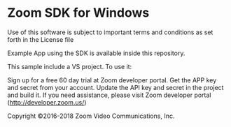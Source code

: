 # Zoom SDK for Windows

Use of this software is subject to important terms and conditions as set forth in the License file

Example App using the SDK is available inside this repository.

This sample include a VS project. To use it:

Sign up for a free 60 day trial at Zoom developer portal. Get the APP key and secret from your account. Update the API key and secret in the project and build it. If you need assistance, please visit Zoom developer portal (http://developer.zoom.us/)

Copyright ©2016-2018 Zoom Video Communications, Inc.
